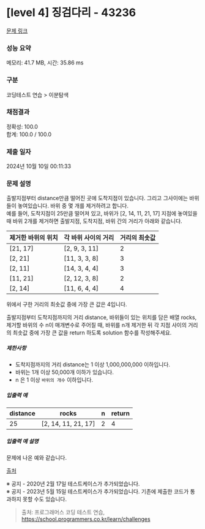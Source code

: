 # [level 4] 징검다리 - 43236 

[문제 링크](https://school.programmers.co.kr/learn/courses/30/lessons/43236) 

### 성능 요약

메모리: 41.7 MB, 시간: 35.86 ms

### 구분

코딩테스트 연습 > 이분탐색

### 채점결과

정확성: 100.0<br/>합계: 100.0 / 100.0

### 제출 일자

2024년 10월 10일 00:11:33

### 문제 설명

<p>출발지점부터 distance만큼 떨어진 곳에 도착지점이 있습니다. 그리고 그사이에는 바위들이 놓여있습니다. 바위 중 몇 개를 제거하려고 합니다.<br>
예를 들어, 도착지점이 25만큼 떨어져 있고, 바위가 [2, 14, 11, 21, 17] 지점에 놓여있을 때 바위 2개를 제거하면 출발지점, 도착지점, 바위 간의 거리가 아래와 같습니다.</p>
<table class="table">
        <thead><tr>
<th>제거한 바위의 위치</th>
<th>각 바위 사이의 거리</th>
<th>거리의 최솟값</th>
</tr>
</thead>
        <tbody><tr>
<td>[21, 17]</td>
<td>[2, 9, 3, 11]</td>
<td>2</td>
</tr>
<tr>
<td>[2, 21]</td>
<td>[11, 3, 3, 8]</td>
<td>3</td>
</tr>
<tr>
<td>[2, 11]</td>
<td>[14, 3, 4, 4]</td>
<td>3</td>
</tr>
<tr>
<td>[11, 21]</td>
<td>[2, 12, 3, 8]</td>
<td>2</td>
</tr>
<tr>
<td>[2, 14]</td>
<td>[11, 6, 4, 4]</td>
<td>4</td>
</tr>
</tbody>
      </table>
<p>위에서 구한 거리의 최솟값 중에 가장 큰 값은 4입니다.</p>

<p>출발지점부터 도착지점까지의 거리 distance, 바위들이 있는 위치를 담은 배열 rocks, 제거할 바위의 수 n이 매개변수로 주어질 때, 바위를 n개 제거한 뒤 각 지점 사이의 거리의 최솟값 중에 가장 큰 값을 return 하도록 solution 함수를 작성해주세요.</p>

<h5>제한사항</h5>

<ul>
<li>도착지점까지의 거리 distance는 1 이상 1,000,000,000 이하입니다.</li>
<li>바위는 1개 이상 50,000개 이하가 있습니다.</li>
<li>n 은 1 이상 <code>바위의 개수</code> 이하입니다.</li>
</ul>

<h5>입출력 예</h5>
<table class="table">
        <thead><tr>
<th>distance</th>
<th>rocks</th>
<th>n</th>
<th>return</th>
</tr>
</thead>
        <tbody><tr>
<td>25</td>
<td>[2, 14, 11, 21, 17]</td>
<td>2</td>
<td>4</td>
</tr>
</tbody>
      </table>
<h5>입출력 예 설명</h5>

<p>문제에 나온 예와 같습니다.</p>

<p><a href="http://contest.usaco.org/DEC06.htm" target="_blank" rel="noopener">출처</a></p>

<p>※ 공지 - 2020년 2월 17일 테스트케이스가 추가되었습니다.<br>
※ 공지 - 2023년 5월 15일 테스트케이스가 추가되었습니다. 기존에 제출한 코드가 통과하지 못할 수도 있습니다.</p>


> 출처: 프로그래머스 코딩 테스트 연습, https://school.programmers.co.kr/learn/challenges